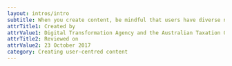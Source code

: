 ```yaml
---
layout: intros/intro
subtitle: When you create content, be mindful that users have diverse needs and abilities.
attrTitle1: Created by
attrValue1: Digital Transformation Agency and the Australian Taxation Office
attrTitle2: Reviewed on
attrValue2: 23 October 2017
category: Creating user-centred content
---
```


